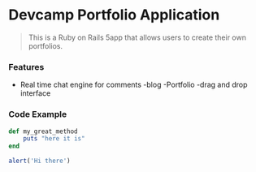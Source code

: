 # Devcamp Portfolio Application

> This is a Ruby on Rails 5app that allows users to create their own portfolios.

### Features

- Real time chat engine for comments
-blog
-Portfolio
-drag and drop interface

### Code Example

```ruby
def my_great_method
    puts "here it is"
end
```
```javascript
alert('Hi there')
```

